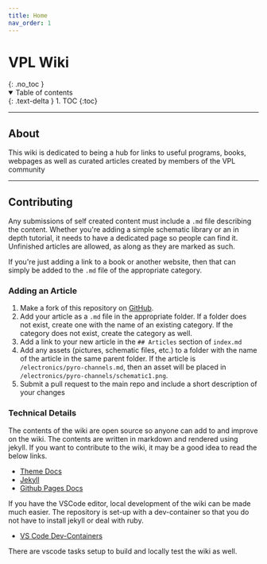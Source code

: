 ```yaml
---
title: Home
nav_order: 1
---
```


<h1>VPL Wiki</h1>{: .no_toc }
<details open markdown="block">
  <summary>
    Table of contents
  </summary>
  {: .text-delta }
1. TOC
{:toc}
</details>

---

## About

This wiki is dedicated to being a hub for links to useful programs, books,
webpages as well as curated articles created by members of the VPL community

---

## Contributing

Any submissions of self created content must include a `.md` file describing the
content. Whether you're adding a simple schematic library or an in depth tutorial,
it needs to have a dedicated page so people can find it. Unfinished articles are
allowed, as along as they are marked as such.

If you're just adding a link to a book or another website, then that can simply
be added to the `.md` file of the appropriate category.

### Adding an Article

1. Make a fork of this repository on [GitHub].
2. Add your article as a `.md` file in the appropriate folder. If a folder does
   not exist, create one with the name of an existing category. If the category
   does not exist, create the category as well.
3. Add a link to your new article in the `## Articles` section of `index.md`
4. Add any assets (pictures, schematic files, etc.) to a folder with the name
   of the article in the same parent folder. If the article is
   `/electronics/pyro-channels.md`, then an asset will be placed in
   `/electronics/pyro-channels/schematic1.png`.
5. Submit a pull request to the main repo and include a short description of
   your changes

[github]: https://github.com/VPL-space/VPL-space.github.io

### Technical Details

The contents of the wiki are open source so anyone can add to and improve on the
wiki. The contents are written in markdown and rendered using jekyll. If you want
to contribute to the wiki, it may be a good idea to read the below links.

- [Theme Docs](https://pmarsceill.github.io/just-the-docs/)
- [Jekyll](https://jekyllrb.com/docs/)
- [Github Pages Docs](https://help.github.com/en/github/working-with-github-pages)

If you have the VSCode editor, local development of the wiki can be made much easier.
The repository is set-up with a dev-container so that you do not have to install
jekyll or deal with ruby.

- [VS Code Dev-Containers](https://code.visualstudio.com/docs/remote/containers)

There are vscode tasks setup to build and locally test the wiki as well.
